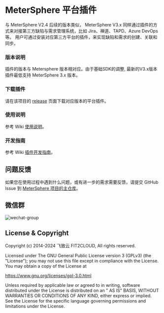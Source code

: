 MeterSphere 平台插件
=============================

与 MeterSphere V2.4 后续的版本类似， MeterSphere V3.x 同样通过插件的方式来对接第三方缺陷与需求管理系统，比如
Jira、禅道、TAPD、Azure DevOps 等。
用户可通过安装对应第三方平台的插件，来实现缺陷和需求的创建、关联和同步。

### 版本说明

插件的版本与 Metersphere 版本相对应。由于基础SDK的调整, 最新的V3.x版本插件最低支持 MeterSphere 3.x 版本。

### 下载插件

请在该项目的 [release](https://github.com/metersphere/metersphere-platform-plugin/releases) 页面下载对应版本的平台插件。

### 使用说明

参考
Wiki [使用说明](https://github.com/metersphere/metersphere-platform-plugin/wiki/%E4%BD%BF%E7%94%A8%E8%AF%B4%E6%98%8E%E2%80%90V3)。

### 开发指南

参考
Wiki [插件开发指南](https://github.com/metersphere/metersphere-platform-plugin/wiki/%E6%8F%92%E4%BB%B6%E5%BC%80%E5%8F%91%E6%8C%87%E5%8D%97%E2%80%90V3)。

## 问题反馈

如果您在使用过程中遇到什么问题，或有进一步的需求需要反馈，请提交 GitHub Issue
到 [MeterSphere 项目的主仓库](https://github.com/metersphere/metersphere/issues)。

## 微信群

![wechat-group](https://metersphere.oss-cn-hangzhou.aliyuncs.com/img/wechat-group.png)

## License & Copyright

Copyright (c) 2014-2024 飞致云 FIT2CLOUD, All rights reserved.

Licensed under The GNU General Public License version 3 (GPLv3)  (the "License"); you may not use this file except in
compliance with the License. You may obtain a copy of the License at

https://www.gnu.org/licenses/gpl-3.0.html

Unless required by applicable law or agreed to in writing, software distributed under the License is distributed on an "
AS IS" BASIS, WITHOUT WARRANTIES OR CONDITIONS OF ANY KIND, either express or implied. See the License for the specific
language governing permissions and limitations under the License.
